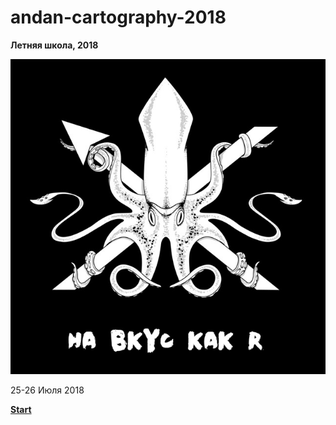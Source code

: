 # andan-cartography-2018
<b>Летняя школа, 2018</b>

![](resources/flag.jpg)

25-26 Июля 2018

<a href="https://alschel.github.io/andan-cartography-2018/"><b>Start</b><a>
